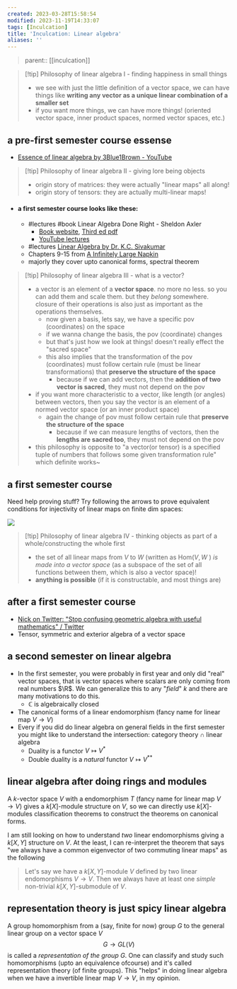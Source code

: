 ```yaml
---
created: 2023-03-28T15:58:54
modified: 2023-11-19T14:33:07
tags: [Inculcation]
title: 'Inculcation: Linear algebra'
aliases: ''
---
```


> parent:: [[inculcation]]


> [!tip] Philosophy of linear algebra I - finding happiness in small things
> - we see with just the little definition of a vector space, we can have things like  **writing any vector as a unique linear combination of a smaller set**
> - if you want more things, we can have more things! (oriented vector space, inner product spaces, normed vector spaces, etc.)

## a pre-first semester course essense

- [Essence of linear algebra by 3Blue1Brown - YouTube](https://www.youtube.com/playlist?list=PLZHQObOWTQDPD3MizzM2xVFitgF8hE_ab)

> [!tip] Philosophy of linear algebra II - giving lore being objects
> - origin story of matrices: they were actually "linear maps" all along!
> - origin story of tensors: they are actually multi-linear maps!

- #### a first semester course looks like these:
	- #lectures #book Linear Algebra Done Right - Sheldon Axler
		- [Book website](https://linear.axler.net/), [Third ed pdf](http://library.lol/main/FA472BC434699EFE0F9BD5DC4E2E595E)
		- [YouTube lectures](https://www.youtube.com/playlist?list=PLGAnmvB9m7zOBVCZBUUmSinFV0wEir2Vw)
	- #lectures [Linear Algebra by Dr. K.C. Sivakumar](https://www.youtube.com/playlist?list=PLbMVogVj5nJQ2vsW_hmyvVfO4GYWaaPp7)
	- Chapters 9-15 from [A Infinitely Large Napkin](https://venhance.github.io/napkin/Napkin.pdf)
	- majorly they cover upto canonical forms, spectral theorem

> [!tip] Philosophy of linear algebra III - what is a vector?
> - a vector is an element of a **vector space**. no more no less. so you can add them and scale them. but they *belong* somewhere. closure of their operations is also just as important as the operations themselves.
> 	- now given a basis, lets say, we have a specific pov (coordinates) on the space
> 	- if we wanna change the basis, the pov (coordinate) changes
> 	- but that's just how we look at things! doesn't really effect the "sacred space"
> 	- this also implies that the transformation of the pov (coordinates) must follow certain rule (must be linear transformations) that **preserve the structure of the space**
> 		- because if we can add vectors, then the **addition of two vector is sacred**, they must not depend on the pov
> - if you want more characteristic to a vector, like length (or angles) between vectors, then you say the vector is an element of a normed vector space (or an inner product space)
> 	- again the change of pov must follow certain rule that **preserve the structure of the space**
> 		- because if we can measure lengths of vectors, then the **lengths are sacred too**, they must not depend on the pov
> - this philosophy is opposite to "a vector(or tensor) is a specified tuple of numbers that follows some given transformation rule" which definite works~

## a first semester course

Need help proving stuff? Try following the arrows to prove equivalent conditions for injectivity of linear maps on finite dim spaces:

![](https://i.imgur.com/Jf457uG.png)


> [!tip] Philosophy of linear algebra IV - thinking objects as part of a whole/constructing the whole first
> - the set of all linear maps from $V$ to $W$ (written as $\mathsf{Hom}(V,W$ ) *is made into a vector space* (as a subspace of the set of all functions between them, which is also a vector space)!
> - **anything is possible** (if it is constructable, and most things are)



## after a first semester course

- [Nick on Twitter: "Stop confusing geometric algebra with useful mathematics" / Twitter](https://twitter.com/anisomorphism/status/1630250818388500480)
- Tensor, symmetric and exterior algebra of a vector space


## a second semester on linear algebra

- In the first semester, you were probably in first year and only did "real" vector spaces, that is vector spaces where scalars are only coming from real numbers $\R$. We can generalize this to any "*field*" $k$ and there are many motivations to do this.
	- $\mathbb{C}$ is algebraically closed 
- The canonical forms of a linear endomorphism (fancy name for linear map $V\to V$)
- Every if you did do linear algebra on general fields in the first semester you might like to understand the intersection: category theory $\cap$ linear algebra
	- Duality is a functor $V\mapsto V^{*}$
	- Double duality is a *natural* functor $V \mapsto V^{**}$

## linear algebra after doing rings and modules

A $k$-vector space $V$ with a endomorphism $T$ (fancy name for linear map $V\to V$) gives a $k[X]$-module structure on $V$, so we can directly use $k[X]$-modules classification theorems to construct the theorems on canonical forms.

I am still looking on how to understand *two* linear endomorphisms giving a $k[X,Y]$ structure on $V$. At the least, I can re-interpret the theorem that says "we always have a common eigenvector of two commuting linear maps" as the following

> Let's say we have a $k[X,Y]$-module $V$ defined by two linear endomorphisms $V\to V$. Then we always have at least one *simple* non-trivial $k[X,Y]$-submodule of $V$. 

## representation theory is just spicy linear algebra

A group homomorphism from a (say, finite for now) group $G$ to the general linear group on a vector space $V$  $$ G \to {GL}(V) $$ is called a *representation of the group $G$*. One can classify and study such homomorphisms (upto an equivalence ofcourse) and it's called representation theory (of finite groups). This "helps" in doing linear algebra when we have a invertible linear map $V\to V$, in my opinion.

